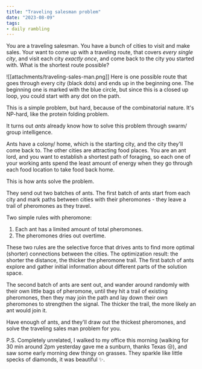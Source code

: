 ```yaml
---
title: "Traveling salesman problem"
date: "2023-08-09"
tags:
- daily rambling
---
```


You are a traveling salesman.
You have a bunch of cities to visit and make sales.
Your want to come up with a traveling route, that covers *every single city*, and visit each city *exactly once*, and come back to the city you started with.
What is the shortest route possible?

![[attachments/traveling-sales-man.png]]
Here is one possible route that goes through every city (black dots) and ends up in the beginning one. The beginning one is marked with the blue circle, but since this is a closed up loop, you could start with any dot on the path.

This is a simple problem, but hard, because of the combinatorial nature.
It's NP-hard, like the protein folding problem.

It turns out *ants* already know how to solve this problem through swarm/ group intelligence. 

Ants have a colony/ home, which is the starting city, and the city they'll come back to.
The other cities are attracting food places.
You are an ant lord, and you want to establish a shortest path of foraging, so each one of your working ants spend the least amount of energy when they go through each food location to take food back home.

This is how ants solve the problem.

They send out two batches of ants.
The first batch of ants start from each city and mark paths between cities with their pheromones - they leave a trail of pheromones as they travel.

Two simple rules with pheromone:
1. Each ant has a limited amount of total pheromones.
2. The pheromones dries out overtime.

These two rules are the selective force that drives ants to find more optimal (shorter) connections between the cities. 
The optimization result: the shorter the distance, the thicker the pheromone trail.
The first batch of ants explore and gather initial information about different parts of the solution space.

The second batch of ants are sent out, and wander around randomly with their own little bags of pheromone, until they hit a trail of existing pheromones, then they may join the path and lay down their own pheromones to strengthen the signal.
The thicker the trail, the more likely an ant would join it.

Have enough of ants, and they'll draw out the thickest pheromones, and solve the traveling sales man problem for you.

P.S.
Completely unrelated, I walked to my office this morning (walking for 30 min around 2pm yesterday gave me a sunburn, thanks Texas 😒), and saw some early morning dew thingy on grasses. They sparkle like little specks of diamonds, it was beautiful ✨.
